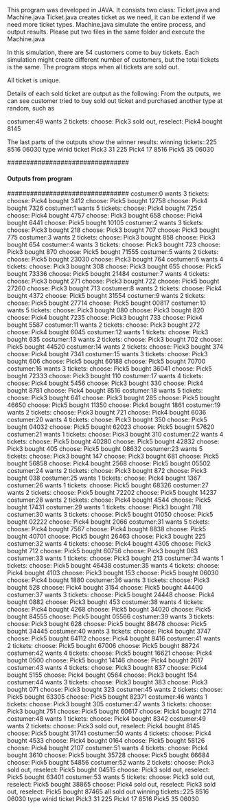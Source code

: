 This program was developed in JAVA.
It consists two class: Ticket.java and Machine.java
Ticket.java creates ticket as we need, it can be extend if we need more ticket types.
Machine.java simulate the entire process, and output results.
Please put two files in the same folder and execute the Machine.java

In this simulation, there are 54 customers come to buy tickets. Each simulation might
create different number of customers, but the total tickets is the same. 
The program stops when all tickets are sold out. 
 
All ticket is unique.

Details of each sold ticket are output as the following:
From the outputs, we can see customer tried to buy sold out ticket 
and purchased another type at random, such as

costumer:49 wants 2 tickets: 
 choose: Pick3  sold out, reselect: Pick4  bought 8145 

The last parts of the outputs show the winner results:
winning tickets::225 8516 06030
type	winid	ticket
Pick3	31	225
Pick4	17	8516
Pick5	35	06030

################################
#### Outputs from program   ####
################################
costumer:0 wants 3 tickets: 
 choose: Pick4  bought 3412 
 choose: Pick5  bought 12758 
 choose: Pick4  bought 7326 
costumer:1 wants 5 tickets: 
 choose: Pick4  bought 7254 
 choose: Pick4  bought 4757 
 choose: Pick3  bought 658 
 choose: Pick4  bought 6441 
 choose: Pick5  bought 10105 
costumer:2 wants 3 tickets: 
 choose: Pick3  bought 218 
 choose: Pick3  bought 707 
 choose: Pick3  bought 775 
costumer:3 wants 2 tickets: 
 choose: Pick3  bought 858 
 choose: Pick3  bought 654 
costumer:4 wants 3 tickets: 
 choose: Pick3  bought 723 
 choose: Pick3  bought 870 
 choose: Pick5  bought 71555 
costumer:5 wants 2 tickets: 
 choose: Pick5  bought 23030 
 choose: Pick3  bought 764 
costumer:6 wants 4 tickets: 
 choose: Pick3  bought 308 
 choose: Pick3  bought 655 
 choose: Pick5  bought 73336 
 choose: Pick5  bought 21484 
costumer:7 wants 4 tickets: 
 choose: Pick3  bought 271 
 choose: Pick3  bought 722 
 choose: Pick5  bought 27260 
 choose: Pick3  bought 713 
costumer:8 wants 2 tickets: 
 choose: Pick4  bought 4372 
 choose: Pick5  bought 31554 
costumer:9 wants 2 tickets: 
 choose: Pick5  bought 27714 
 choose: Pick5  bought 00817 
costumer:10 wants 5 tickets: 
 choose: Pick3  bought 080 
 choose: Pick3  bought 820 
 choose: Pick4  bought 7235 
 choose: Pick3  bought 733 
 choose: Pick4  bought 5587 
costumer:11 wants 2 tickets: 
 choose: Pick3  bought 272 
 choose: Pick4  bought 6045 
costumer:12 wants 1 tickets: 
 choose: Pick3  bought 635 
costumer:13 wants 2 tickets: 
 choose: Pick3  bought 702 
 choose: Pick5  bought 44520 
costumer:14 wants 2 tickets: 
 choose: Pick3  bought 374 
 choose: Pick4  bought 7341 
costumer:15 wants 3 tickets: 
 choose: Pick3  bought 606 
 choose: Pick5  bought 60188 
 choose: Pick5  bought 70700 
costumer:16 wants 3 tickets: 
 choose: Pick5  bought 36041 
 choose: Pick5  bought 72333 
 choose: Pick3  bought 110 
costumer:17 wants 4 tickets: 
 choose: Pick4  bought 5456 
 choose: Pick3  bought 330 
 choose: Pick4  bought 8781 
 choose: Pick4  bought 8516 
costumer:18 wants 5 tickets: 
 choose: Pick3  bought 641 
 choose: Pick3  bought 285 
 choose: Pick5  bought 46650 
 choose: Pick5  bought 11350 
 choose: Pick4  bought 1861 
costumer:19 wants 2 tickets: 
 choose: Pick3  bought 721 
 choose: Pick4  bought 6036 
costumer:20 wants 4 tickets: 
 choose: Pick3  bought 350 
 choose: Pick5  bought 04032 
 choose: Pick5  bought 62023 
 choose: Pick5  bought 57620 
costumer:21 wants 1 tickets: 
 choose: Pick3  bought 310 
costumer:22 wants 4 tickets: 
 choose: Pick5  bought 40280 
 choose: Pick5  bought 42832 
 choose: Pick3  bought 405 
 choose: Pick5  bought 08632 
costumer:23 wants 5 tickets: 
 choose: Pick3  bought 147 
 choose: Pick3  bought 681 
 choose: Pick5  bought 56858 
 choose: Pick4  bought 2568 
 choose: Pick5  bought 05502 
costumer:24 wants 2 tickets: 
 choose: Pick3  bought 872 
 choose: Pick3  bought 038 
costumer:25 wants 1 tickets: 
 choose: Pick4  bought 1367 
costumer:26 wants 1 tickets: 
 choose: Pick5  bought 68326 
costumer:27 wants 2 tickets: 
 choose: Pick5  bought 72202 
 choose: Pick5  bought 14237 
costumer:28 wants 2 tickets: 
 choose: Pick4  bought 4544 
 choose: Pick5  bought 17431 
costumer:29 wants 1 tickets: 
 choose: Pick3  bought 718 
costumer:30 wants 3 tickets: 
 choose: Pick5  bought 01050 
 choose: Pick5  bought 02222 
 choose: Pick4  bought 2066 
costumer:31 wants 5 tickets: 
 choose: Pick4  bought 7567 
 choose: Pick4  bought 8838 
 choose: Pick5  bought 40701 
 choose: Pick5  bought 26463 
 choose: Pick3  bought 225 
costumer:32 wants 4 tickets: 
 choose: Pick4  bought 4305 
 choose: Pick3  bought 712 
 choose: Pick5  bought 60756 
 choose: Pick3  bought 063 
costumer:33 wants 1 tickets: 
 choose: Pick3  bought 213 
costumer:34 wants 1 tickets: 
 choose: Pick5  bought 46438 
costumer:35 wants 4 tickets: 
 choose: Pick4  bought 4103 
 choose: Pick3  bought 153 
 choose: Pick5  bought 06030 
 choose: Pick4  bought 1880 
costumer:36 wants 3 tickets: 
 choose: Pick3  bought 528 
 choose: Pick4  bought 3154 
 choose: Pick5  bought 44400 
costumer:37 wants 3 tickets: 
 choose: Pick5  bought 24448 
 choose: Pick4  bought 0882 
 choose: Pick3  bought 453 
costumer:38 wants 4 tickets: 
 choose: Pick4  bought 4268 
 choose: Pick5  bought 34020 
 choose: Pick5  bought 84555 
 choose: Pick5  bought 05566 
costumer:39 wants 3 tickets: 
 choose: Pick3  bought 628 
 choose: Pick5  bought 88478 
 choose: Pick5  bought 34445 
costumer:40 wants 3 tickets: 
 choose: Pick4  bought 3747 
 choose: Pick5  bought 64112 
 choose: Pick4  bought 8416 
costumer:41 wants 2 tickets: 
 choose: Pick5  bought 67006 
 choose: Pick5  bought 88724 
costumer:42 wants 4 tickets: 
 choose: Pick5  bought 16621 
 choose: Pick4  bought 0500 
 choose: Pick5  bought 14146 
 choose: Pick4  bought 2617 
costumer:43 wants 4 tickets: 
 choose: Pick3  bought 837 
 choose: Pick4  bought 5155 
 choose: Pick4  bought 0564 
 choose: Pick3  bought 154 
costumer:44 wants 3 tickets: 
 choose: Pick3  bought 383 
 choose: Pick3  bought 071 
 choose: Pick3  bought 323 
costumer:45 wants 2 tickets: 
 choose: Pick5  bought 63305 
 choose: Pick5  bought 82371 
costumer:46 wants 1 tickets: 
 choose: Pick3  bought 305 
costumer:47 wants 3 tickets: 
 choose: Pick3  bought 751 
 choose: Pick5  bought 60617 
 choose: Pick4  bought 2714 
costumer:48 wants 1 tickets: 
 choose: Pick4  bought 8342 
costumer:49 wants 2 tickets: 
 choose: Pick3  sold out, reselect: Pick4  bought 8145 
 choose: Pick5  bought 31741 
costumer:50 wants 4 tickets: 
 choose: Pick4  bought 4533 
 choose: Pick4  bought 0164 
 choose: Pick5  bought 58126 
 choose: Pick4  bought 2107 
costumer:51 wants 4 tickets: 
 choose: Pick4  bought 3610 
 choose: Pick5  bought 35728 
 choose: Pick5  bought 66684 
 choose: Pick5  bought 54856 
costumer:52 wants 2 tickets: 
 choose: Pick3  sold out, reselect: Pick5  bought 04515 
 choose: Pick3  sold out, reselect: Pick5  bought 63401 
costumer:53 wants 5 tickets: 
 choose: Pick3  sold out, reselect: Pick5  bought 38865 
 choose: Pick4  sold out, reselect: Pick3  sold out, reselect: Pick5  bought 87465 
all sold out
winning tickets::225 8516 06030
type	winid	ticket
Pick3	31	225
Pick4	17	8516
Pick5	35	06030
